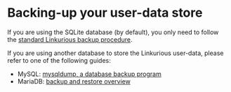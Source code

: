 # Backing-up your user-data store

If you are using the SQLite database (by default),
you only need to follow the [standard Linkurious backup procedure](/update-procedure).

If you are using another database to store the Linkurious user-data, please refer to one of the following guides:
- MySQL: [mysqldump, a database backup program](http://dev.mysql.com/doc/refman/5.7/en/mysqldump.html)
- MariaDB: [backup and restore overview](https://mariadb.com/kb/en/mariadb/backup-and-restore-overview/)

